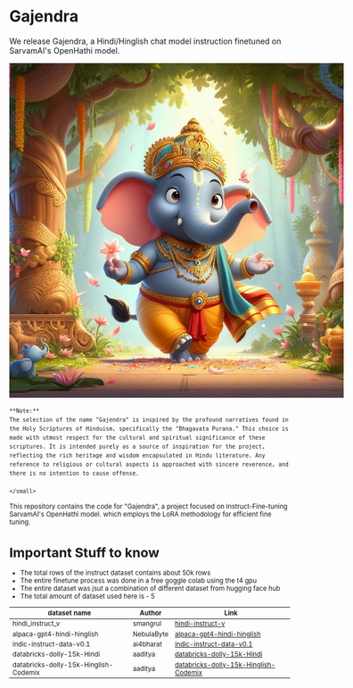 # Gajendra

We release Gajendra, a Hindi/Hinglish chat model instruction finetuned on SarvamAI's OpenHathi model.

<p align="center" width="100%">
    <img src="asset\gajendra.jpg" alt="Gajendra is a Hindi/Hinglish instruction-tuned model based on different instruct datasets." style="width: 50%; min-width: 600px; display: block; margin: auto;">
</p>

<p align="center">
    <small>

    **Note:**
    The selection of the name "Gajendra" is inspired by the profound narratives found in the Holy Scriptures of Hinduism, specifically the "Bhagavata Purana." This choice is made with utmost respect for the cultural and spiritual significance of these scriptures. It is intended purely as a source of inspiration for the project, reflecting the rich heritage and wisdom encapsulated in Hindu literature. Any reference to religious or cultural aspects is approached with sincere reverence, and there is no intention to cause offense.

    </small>
</p>



This repository contains the code for  "Gajendra", a project focused on Instruct-Fine-tuning SarvamAI's OpenHathi model. which employs the LoRA methodology for efficient fine tuning. 

# Important Stuff to know 

* The total rows of the instruct dataset contains about 50k rows 
* The entire finetune process was done in a free goggle colab using the t4 gpu 
* The entire dataset was jsut a combination of different dataset from hugging face hub
* The total amount of dataset used here is - 5 

| dataset name | Author | Link |
|----------|----------|----------|
| hindi_instruct_v | smangrul |[hindi-instruct-v](https://huggingface.co/datasets/smangrul/hindi_instruct_v1)|
| alpaca-gpt4-hindi-hinglish | NebulaByte | [alpaca-gpt4-hindi-hinglish](https://huggingface.co/datasets/NebulaByte/alpaca-gpt4-hindi-hinglish) |
| indic-instruct-data-v0.1 | ai4bharat |[indic-instruct-data-v0.1](https://huggingface.co/datasets/ai4bharat/indic-instruct-data-v0.1) |
| databricks-dolly-15k-Hindi| aaditya|[databricks-dolly-15k-Hindi](https://huggingface.co/datasets/aaditya/databricks-dolly-15k-Hindi)|
| databricks-dolly-15k-Hinglish-Codemix | aaditya|[databricks-dolly-15k-Hinglish-Codemix](https://huggingface.co/datasets/aaditya/databricks-dolly-15k-Hinglish-Codemix)|